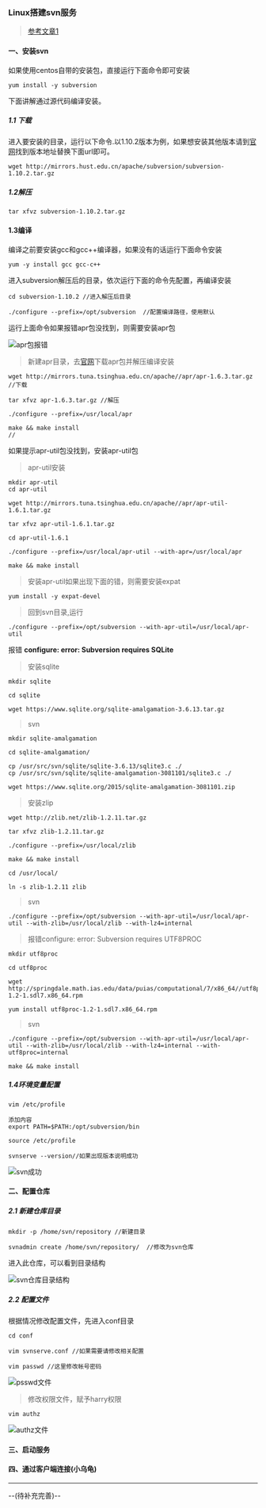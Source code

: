 ### Linux搭建svn服务

>[参考文章1](http://www.linuxfromscratch.org/blfs/view/svn/general/subversion.html)


#### 一、安装svn 

如果使用centos自带的安装包，直接运行下面命令即可安装

```
yum install -y subversion
```
 
下面讲解通过源代码编译安装。

##### 1.1 下载
进入要安装的目录，运行以下命令.以1.10.2版本为例，如果想安装其他版本请到[官网](http://subversion.apache.org/download/)找到版本地址替换下面url即可。

```
wget http://mirrors.hust.edu.cn/apache/subversion/subversion-1.10.2.tar.gz
```
 
##### 1.2解压

```
tar xfvz subversion-1.10.2.tar.gz
```

#### 1.3编译

编译之前要安装gcc和gcc++编译器，如果没有的话运行下面命令安装

```
yum -y install gcc gcc-c++
```

进入subversion解压后的目录，依次运行下面的命令先配置，再编译安装

```
cd subversion-1.10.2 //进入解压后目录

./configure --prefix=/opt/subversion  //配置编译路径，使用默认
```

运行上面命令如果报错apr包没找到，则需要安装apr包

![apr包报错](./imgs/4.png)

>新建apr目录，去[官网](http://apr.apache.org/download.cgi)下载apr包并解压编译安装

```
wget http://mirrors.tuna.tsinghua.edu.cn/apache//apr/apr-1.6.3.tar.gz //下载

tar xfvz apr-1.6.3.tar.gz //解压

./configure --prefix=/usr/local/apr

make && make install
//
```

如果提示apr-util包没找到，安装apr-util包

>apr-util安装

```
mkdir apr-util
cd apr-util

wget http://mirrors.tuna.tsinghua.edu.cn/apache//apr/apr-util-1.6.1.tar.gz

tar xfvz apr-util-1.6.1.tar.gz 

cd apr-util-1.6.1

./configure --prefix=/usr/local/apr-util --with-apr=/usr/local/apr

make && make install
```

>安装apr-util如果出现下面的错，则需要安装expat

```
yum install -y expat-devel
```

>回到svn目录,运行

```
./configure --prefix=/opt/subversion --with-apr-util=/usr/local/apr-util
```

报错 **configure: error: Subversion requires SQLite**

>安装sqlite

```
mkdir sqlite

cd sqlite

wget https://www.sqlite.org/sqlite-amalgamation-3.6.13.tar.gz
```

>svn

```
mkdir sqlite-amalgamation

cd sqlite-amalgamation/

cp /usr/src/svn/sqlite/sqlite-3.6.13/sqlite3.c ./
cp /usr/src/svn/sqlite/sqlite-amalgamation-3081101/sqlite3.c ./

```

```
wget https://www.sqlite.org/2015/sqlite-amalgamation-3081101.zip

```


>安装zlip

```
wget http://zlib.net/zlib-1.2.11.tar.gz

tar xfvz zlib-1.2.11.tar.gz

./configure --prefix=/usr/local/zlib

make && make install

cd /usr/local/

ln -s zlib-1.2.11 zlib

```

>svn

```
./configure --prefix=/opt/subversion --with-apr-util=/usr/local/apr-util --with-zlib=/usr/local/zlib --with-lz4=internal

```

>报错configure: error: Subversion requires UTF8PROC

```
mkdir utf8proc

cd utf8proc

wget http://springdale.math.ias.edu/data/puias/computational/7/x86_64//utf8proc-1.2-1.sdl7.x86_64.rpm

yum install utf8proc-1.2-1.sdl7.x86_64.rpm
```

>svn

```
./configure --prefix=/opt/subversion --with-apr-util=/usr/local/apr-util --with-zlib=/usr/local/zlib --with-lz4=internal --with-utf8proc=internal

make && make install
```

##### 1.4环境变量配置

```
vim /etc/profile

添加内容
export PATH=$PATH:/opt/subversion/bin

source /etc/profile

svnserve --version//如果出现版本说明成功
```

![svn成功](./imgs/8.png)

#### 二、配置仓库

##### 2.1 新建仓库目录

```
mkdir -p /home/svn/repository //新建目录

svnadmin create /home/svn/repository/  //修改为svn仓库
```

进入此仓库，可以看到目录结构

![svn仓库目录结构](./imgs/9.png)

##### 2.2 配置文件

根据情况修改配置文件，先进入conf目录

```
cd conf

vim svnserve.conf //如果需要请修改相关配置

vim passwd //这里修改帐号密码
```

![psswd文件](./imgs/10.png)

>修改权限文件，赋予harry权限

```
vim authz
```

![authz文件](./imgs/11.png)


#### 三、启动服务


#### 四、通过客户端连接(小乌龟)

---

--(待补充完善)--